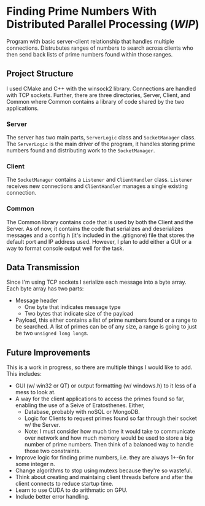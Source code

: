 # Finding Prime Numbers With Distributed Parallel Processing (_WIP_)

Program with basic server-client relationship that handles multiple connections. Distrubutes ranges of numbers to
search across clients who then send back lists of prime numbers found within those ranges.

## Project Structure

I used CMake and C++ with the winsock2 library. Connections are handled with TCP sockets. Further, there are three
directories, Server, Client, and Common where Common contains a library of code shared by the two applications.

### Server

The server has two main parts, `ServerLogic` class and `SocketManager` class. The `ServerLogic` is the main driver
of the program, it handles storing prime numbers found and distributing work to the `SocketManager`. 

### Client

The `SocketManager` contains a `Listener` and `ClientHandler` class. `Listener` receives new connections and
`ClientHandler` manages a single existing connection. 

### Common

The Common library contains code that is used by both the Client and the Server. As of now, it contains the code
that serializes and deserializes messages and a config.h (it's included in the .gitignore) file that stores the
default port and IP address used. However, I plan to add either a GUI or a way to format console output well
for the task.

## Data Transmission

Since I'm using TCP sockets I serialize each message into a byte array. Each byte array has two parts:
* Message header
    * One byte that indicates message type
    * Two bytes that indicate size of the payload
* Payload, this either contains a list of prime numbers found or a range to be searched. A list of primes can
  be of any size, a range is going to just be two `unsigned long long`s.

## Future Improvements

This is a work in progress, so there are multiple things I would like to add. This includes:
* GUI (w/ win32 or QT) or output formatting (w/ windows.h) to it less of a mess to look at.
* A way for the client applications to access the primes found so far, enabling the use of a Seive of Eratosthenes. 
  Either,
    * Database, probably with noSQL or MongoDB.
    * Logic for Clients to request primes found so far through their socket w/ the Server.
    * Note: I must consider how much time it would take to communicate over network and how much memory would be
      used to store a big number of prime numbers. Then think of a balanced way to handle those two constraints.
* Improve logic for finding prime numbers, i.e. they are always 1+-6n for some integer n.
* Change algorithms to stop using mutexs because they're so wasteful.
* Think about creating and maintaing client threads before and after the client connects to reduce startup time. 
* Learn to use CUDA to do arithmatic on GPU.
* Include better error handling.